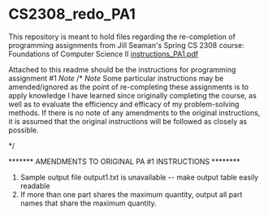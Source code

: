 # CS2308_redo_PA1
This repository is meant to hold files regarding the re-completion of programming assignments from Jill Seaman's Spring CS 2308 course: Foundations of Computer Science II
[instructions_PA1.pdf](https://github.com/johnsonzech/CS2308_redo_PA1/files/6964204/instructions_PA1.pdf)





Attached to this readme should be the instructions for programming assignment #1 *Note*
/* 
*Note* Some particular instructions may be amended/ignored as the point of re-completing these assignments
is to apply knowledge I have learned since originally completing the course, as well as to evaluate
the efficiency and efficacy of my problem-solving methods. If there is no note of any amendments to the 
original instructions, it is assumed that the original instructions will be followed as closely as possible.

*/


******* AMENDMENTS TO ORIGINAL PA #1 INSTRUCTIONS ********

1. Sample output file output1.txt is unavailable -- make output table easily readable
2. If more than one part shares the maximum quantity, output all part names that share the maximum quantity.
